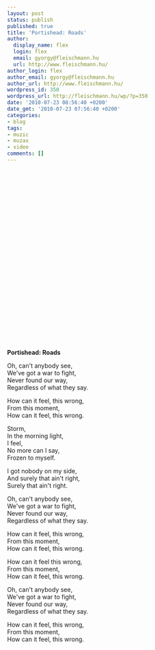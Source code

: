 ```yaml
---
layout: post
status: publish
published: true
title: 'Portishead: Roads'
author:
  display_name: flex
  login: flex
  email: gyorgy@fleischmann.hu
  url: http://www.fleischmann.hu/
author_login: flex
author_email: gyorgy@fleischmann.hu
author_url: http://www.fleischmann.hu/
wordpress_id: 350
wordpress_url: http://fleischmann.hu/wp/?p=350
date: '2010-07-23 08:56:40 +0200'
date_gmt: '2010-07-23 07:56:40 +0200'
categories:
- blog
tags:
- muzic
- muzax
- video
comments: []
---
```

<p><object width="500" height="405"><param name="movie" value="http://www.youtube.com/v/Vg1jyL3cr60&amp;hl=en_GB&amp;fs=1?color1=0x3a3a3a&amp;color2=0x999999&amp;border=1"></param><param name="allowFullScreen" value="true"></param><param name="allowscriptaccess" value="always"></param><embed src="http://www.youtube.com/v/Vg1jyL3cr60&amp;hl=en_GB&amp;fs=1?color1=0x3a3a3a&amp;color2=0x999999&amp;border=1" type="application/x-shockwave-flash" allowscriptaccess="always" allowfullscreen="true" width="500" height="405"></embed></object></p>
<p><strong>Portishead: Roads</strong></p>
<p>Oh, can't anybody see,<br />
We've got a war to fight,<br />
Never found our way,<br />
Regardless of what they say.</p>
<p>How can it feel, this wrong,<br />
From this moment,<br />
How can it feel, this wrong.</p>
<p>Storm,<br />
In the morning light,<br />
I feel,<br />
No more can I say,<br />
Frozen to myself.</p>
<p>I got nobody on my side,<br />
And surely that ain't right,<br />
Surely that ain't right.</p>
<p>Oh, can't anybody see,<br />
We've got a war to fight,<br />
Never found our way,<br />
Regardless of what they say.</p>
<p>How can it feel, this wrong,<br />
From this moment,<br />
How can it feel, this wrong.</p>
<p>How can it feel this wrong,<br />
From this moment,<br />
How can it feel, this wrong.</p>
<p>Oh, can't anybody see,<br />
We've got a war to fight,<br />
Never found our way,<br />
Regardless of what they say.</p>
<p>How can it feel, this wrong,<br />
From this moment,<br />
How can it feel, this wrong.</p>

